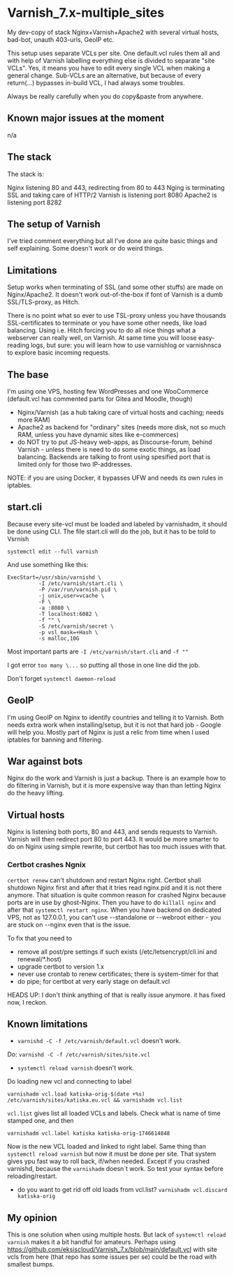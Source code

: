 # Varnish_7.x-multiple_sites

My dev-copy of stack Nginx+Varnish+Apache2 with several virtual hosts, bad-bot, unauth 403-urls, GeoIP etc.

This setup uses separate VCLs per site. One default.vcl rules them all and with help of Varnish labelling everything else is divided to separate "site VCLs". Yes, it means you have to edit every single VCL when making a general change. Sub-VCLs are an alternative, but because of every return(...) bypasses in-build VCL, I had always some troubles.

Always be really carefully when you do copy&paste from anywhere.

## Known major issues at the moment

n/a

## The stack

The stack is:

Nginx listening 80 and 443, redirecting from 80 to 443
Nging is terminating SSL and taking care of HTTP/2
Varnish is listening port 8080
Apache2 is listening port 8282

## The setup of Varnish

I've tried comment everything but all I've done are quite basic things and self explaining. Some doesn't work or do weird things.

## Limitations

Setup works when terminating of SSL (and some other stuffs) are made on Nginx/Apache2. 
It doesn't work out-of-the-box if font of Varnish is a dumb SSL/TLS-proxy, as Hitch.

There is no point what so ever to use TSL-proxy unless you have thousands SSL-certificates to terminate or
you have some other needs, like load balancing. Using i.e. Hitch forcing you to do all nice things what
a webserver can really well, on Varnish. At same time you will loose easy-reading logs, but sure: you will 
learn how to use varnishlog or varnishnsca to explore basic incoming requests.

## The base

I'm using one VPS, hosting few WordPresses and one WooCommerce (default.vcl has commented parts for Gitea and Moodle, though)
* Nginx/Varnish (as a hub taking care of virtual hosts and caching; needs more RAM)
* Apache2 as backend for "ordinary" sites (needs more disk, not so much RAM, unless you have dynamic sites like e-commerces)
* do NOT try to put JS-heavy web-apps, as Discourse-forum, behind Varnish - unless there is need to do some exotic things, as load balancing.
Backends are talking to front using spesified port that is limited only for those two IP-addresses.

NOTE: if you are using Docker, it bypasses UFW and needs its own rules in iptables.

## start.cli

Because every site-vcl must be loaded and labeled by varnishadm, it should be done using CLI. The file start.cli will do the job, but it has to be told to Vsrnish

`systemctl edit --full varnish`

And use something like this:

```
ExecStart=/usr/sbin/varnishd \
          -I /etc/varnish/start.cli \
          -P /var/run/varnish.pid \
          -j unix,user=vcache \
          -F \
          -a :8080 \
          -T localhost:6082 \
          -f "" \
          -S /etc/varnish/secret \ 
          -p vsl_mask=+Hash \
          -s malloc,10G
```
Most important parts are `-I /etc/varnish/start.cli` and `-f ""`

I got error `too many \...` so putting all those in one line did the job.

Don't forget `systemctl daemon-reload`

## GeoIP

I'm using GeoIP on Nginx to identify countries and telling it to Varnish. Both needs extra work when installing/setup, but it is not that hard
job - Google will help you. Mostly part of Nginx is just a relic from time when I used iptables for banning and filtering.

## War against bots

Nginx do the work and Varnish is just a backup. There is an example how to do filtering in Varnish, but it is more expensive way than than letting Nginx do the heavy lifting.

## Virtual hosts

Nginx is listening both ports, 80 and 443, and sends requests to Varnish. Varnish will then redirect port 80 to port 443. 
It would be more smarter to do on Nginx using simple rewrite, but certbot has too much issues with that.

### Certbot crashes Ngnix
`certbot renew` can't shutdown and restart Nginx right. Certbot shall shutdown Nginx first and 
after that it tries read nginx.pid and it is not there anymore. That situation is quite common reason for crashed
Nginx because ports are in use by ghost-Nginx. Then you have to do `killall nginx` and after that
`systemctl restart nginx`. When you have backend on dedicated VPS, not as 127.0.0.1, you can't use
--standalone or --webroot either - you are stuck on --nginx even that is the issue.

To fix that you need to
* remove all post/pre settings if such exists (/etc/letsencrypt/cli.ini and renewal/*.host)
* upgrade certbot to version 1.x
* never use crontab to renew certificates; there is system-timer for that
* do pipe; for certbot at very early stage on default.vcl

HEADS UP: I don't think anything of that is really issue anymore. it has fixed now, I reckon.

## Known limitations

* `varnishd -C -f /etc/varnish/default.vcl` doesn't work.

Do: `varnishd -C -f /etc/varnish/sites/site.vcl`

* `systemctl reload varnish` doesn't work.

Do loading new vcl and connecting to label

`varnishadm vcl.load katiska-orig-$(date +%s) /etc/varnish/sites/katiska.eu.vcl && varnishadm vcl.list`

`vcl.list` gives list all loaded VCLs and labels. Check what is name of time stamped one, and then

`varnishadm vcl.label katiska katiska-orig-1746614848`

Now is the new VCL loaded and linked to right label. Same thing than `systemctl reload varnish` but now it must be done per site. That system gives ypu fast way to roll back, if/when needed. Except if you crashed varnishd, because the `varnishadm` doesn`t work. So test your syntax before reloading/restart.

* do you want to get rid off old loads from vcl.list? `varnishadm vcl.discard katiska-orig`

## My opinion

This is one solution when using multiple hosts. But lack of `systemctl reload varnish` makes it a bit handful for amateurs. Perhaps using https://github.com/eksiscloud/Varnish_7.x/blob/main/default.vcl with site vcls from here (that repo has some issues per se) could be the road with smallest bumps.

